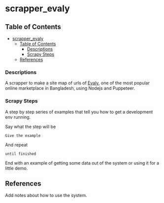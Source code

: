 # scrapper_evaly

## Table of Contents

- [scrapper_evaly](#scrapper_evaly)
  - [Table of Contents](#table-of-contents)
    - [Descriptions](#descriptions)
    - [Scrapy Steps](#scrapy-steps)
  - [References](#references)

### Descriptions 

A scrapper to make a site map of urls of [Evaly](https://evaly.com.bd/), one of the most popular online marketplace in Bangladesh, using Nodejs and Puppeteer.


### Scrapy Steps 

A step by step series of examples that tell you how to get a development env running.

Say what the step will be

```
Give the example
```

And repeat

```
until finished
```

End with an example of getting some data out of the system or using it for a little demo.

## References 

Add notes about how to use the system.
